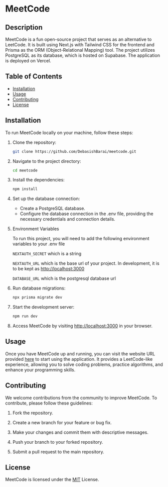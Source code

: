 # MeetCode

## Description

MeetCode is a fun open-source project that serves as an alternative to LeetCode. It is built using Next.js with Tailwind CSS for the frontend and Prisma as the ORM (Object-Relational Mapping) tool. The project utilizes PostgreSQL as its database, which is hosted on Supabase. The application is deployed on Vercel.

## Table of Contents

- [Installation](#installation)
- [Usage](#usage)
- [Contributing](#contributing)
- [License](#license)

## Installation

To run MeetCode locally on your machine, follow these steps:

1. Clone the repository:

    ```bash
    git clone https://github.com/DebasishBarai/meetcode.git
    ```

2. Navigate to the project directory:

    ```bash
    cd meetcode
    ```
3.  Install the dependencies:

    ```bash
    npm install
    ```

4.  Set up the database connection:

    - Create a PostgreSQL database.
    - Configure the database connection in the .env file, providing the necessary credentials and connection details.

5.  Environment Variables

    To run this project, you will need to add the following environment variables to your .env file

    `NEXTAUTH_SECRET` which is a string

    `NEXTAUTH_URL` which is the base url of your project. In development, it is to be kept as [http://localhost:3000](http://localhost:3000)

    `DATABASE_URL` which is the postgresql database url

6.  Run database migrations:

    ```bash
    npx prisma migrate dev
    ```

7.  Start the development server:

    ```bash
    npm run dev
    ```

8.  Access MeetCode by visiting [http://localhost:3000](http://localhost:3000) in your browser.

## Usage

Once you have MeetCode up and running, you can visit the website URL provided [here](https://meetcode.vercel.app/) to start using the application. It provides a LeetCode-like experience, allowing you to solve coding problems, practice algorithms, and enhance your programming skills.

## Contributing

We welcome contributions from the community to improve MeetCode. To contribute, please follow these guidelines:

1.  Fork the repository.

2.  Create a new branch for your feature or bug fix.

3.  Make your changes and commit them with descriptive messages.

4.  Push your branch to your forked repository.

5.  Submit a pull request to the main repository.

## License

MeetCode is licensed under the [MIT](https://choosealicense.com/licenses/mit/) License.